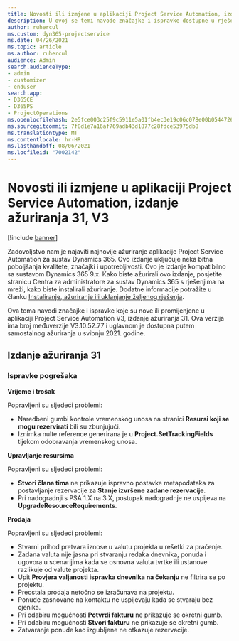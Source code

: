```yaml
---
title: Novosti ili izmjene u aplikaciji Project Service Automation, izdanje ažuriranja 31, V3
description: U ovoj se temi navode značajke i ispravke dostupne u rješenju Project Service Automation, izdanje ažuriranja 31, V3.
author: ruhercul
ms.custom: dyn365-projectservice
ms.date: 04/26/2021
ms.topic: article
ms.author: ruhercul
audience: Admin
search.audienceType:
- admin
- customizer
- enduser
search.app:
- D365CE
- D365PS
- ProjectOperations
ms.openlocfilehash: 2e5fce003c25f9c5911e5a01fb4ec3e19c06c078e00b054472699a522b9cd070
ms.sourcegitcommit: 7f8d1e7a16af769adb43d1877c28fdce53975db8
ms.translationtype: MT
ms.contentlocale: hr-HR
ms.lasthandoff: 08/06/2021
ms.locfileid: "7002142"
---
```

# <a name="whats-new-or-changed-in-project-service-automation-update-release-31-v3"></a>Novosti ili izmjene u aplikaciji Project Service Automation, izdanje ažuriranja 31, V3

[!include [banner](../includes/psa-now-project-operations.md)]

Zadovoljstvo nam je najaviti najnovije ažuriranje aplikacije Project Service Automation za sustav Dynamics 365. Ovo izdanje uključuje neka bitna poboljšanja kvalitete, značajki i upotrebljivosti. Ovo je izdanje kompatibilno sa sustavom Dynamics 365 9.x. Kako biste ažurirali ovo izdanje, posjetite stranicu Centra za administratore za sustav Dynamics 365 s rješenjima na mreži, kako biste instalirali ažuriranje. Dodatne informacije potražite u članku [Instaliranje, ažuriranje ili uklanjanje željenog rješenja](/power-platform/admin/install-remove-preferred-solution).

Ova tema navodi značajke i ispravke koje su nove ili promijenjene u aplikaciji Project Service Automation V3, izdanje ažuriranja 31. Ova verzija ima broj međuverzije V3.10.52.77 i uglavnom je dostupna putem samostalnog ažuriranja u svibnju 2021. godine.

## <a name="update-release-31"></a>Izdanje ažuriranja 31

### <a name="bug-fixes"></a>Ispravke pogrešaka

**Vrijeme i trošak**

Popravljeni su sljedeći problemi:

- Naredbeni gumbi kontrole vremenskog unosa na stranici **Resursi koji se mogu rezervirati** bili su zbunjujući.
- Iznimka nulte reference generirana je u **Project.SetTrackingFields** tijekom odobravanja vremenskog unosa.

**Upravljanje resursima**

Popravljeni su sljedeći problemi:

- **Stvori člana tima** ne prikazuje ispravno postavke metapodataka za postavljanje rezervacije za **Stanje izvršene zadane rezervacije**.
- Pri nadogradnji s PSA 1.X na 3.X, postupak nadogradnje ne uspijeva na **UpgradeResourceRequirements**.


**Prodaja**

Popravljeni su sljedeći problemi:

- Stvarni prihod pretvara iznose u valutu projekta u rešetki za praćenje.
- Zadana valuta nije jasna pri stvaranju redaka dnevnika, ponuda i ugovora u scenarijima kada se osnovna valuta tvrtke ili ustanove razlikuje od valute projekta.
- Upit **Provjera valjanosti ispravka dnevnika na čekanju** ne filtrira se po projektu.
- Preostala prodaja netočno se izračunava na projektu.
- Ponude zasnovane na kontaktu ne uspijevaju kada se stvaraju bez cjenika.
- Pri odabiru mogućnosti **Potvrdi fakturu** ne prikazuje se okretni gumb.
- Pri odabiru mogućnosti **Stvori fakturu** ne prikazuje se okretni gumb.
- Zatvaranje ponude kao izgubljene ne otkazuje rezervacije.







